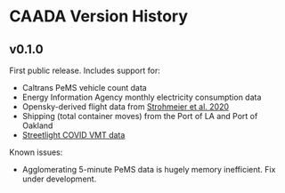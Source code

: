 # CAADA Version History

## v0.1.0
First public release. Includes support for:

* Caltrans PeMS vehicle count data
* Energy Information Agency monthly electricity consumption data
* Opensky-derived flight data from [Strohmeier et al. 2020](https://doi.org/10.5194/essd-2020-223)
* Shipping (total container moves) from the Port of LA and Port of Oakland
* [Streetlight COVID VMT data](https://www.streetlightdata.com/)

Known issues:

* Agglomerating 5-minute PeMS data is hugely memory inefficient. Fix under development.